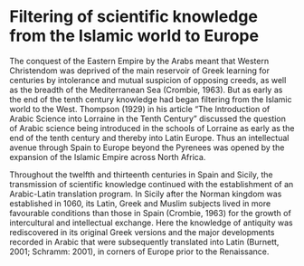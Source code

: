 Filtering of scientific knowledge from the Islamic world to Europe
==================================================================

The conquest of the Eastern Empire by the Arabs meant that Western
Christendom was deprived of the main reservoir of Greek learning for
centuries by intolerance and mutual suspicion of opposing creeds, as
well as the breadth of the Mediterranean Sea (Crombie, 1963). But as
early as the end of the tenth century knowledge had began filtering from
the Islamic world to the West. Thompson (1929) in his article “The
Introduction of Arabic Science into Lorraine in the Tenth Century”
discussed the question of Arabic science being introduced in the schools
of Lorraine as early as the end of the tenth century and thereby into
Latin Europe. Thus an intellectual avenue through Spain to Europe beyond
the Pyrenees was opened by the expansion of the Islamic Empire across
North Africa.

Throughout the twelfth and thirteenth centuries in Spain and Sicily, the
transmission of scientific knowledge continued with the establishment of
an Arabic-Latin translation program. In Sicily after the Norman kingdom
was established in 1060, its Latin, Greek and Muslim subjects lived in
more favourable conditions than those in Spain (Crombie, 1963) for the
growth of intercultural and intellectual exchange. Here the knowledge of
antiquity was rediscovered in its original Greek versions and the major
developments recorded in Arabic that were subsequently translated into
Latin (Burnett, 2001; Schramm: 2001), in corners of Europe prior to the
Renaissance.


